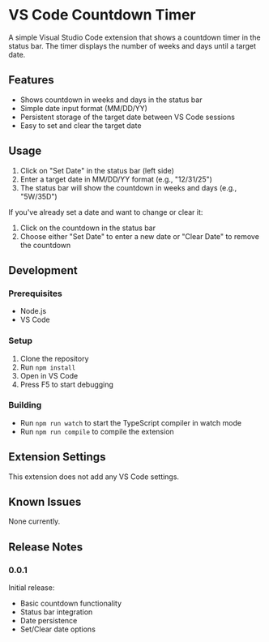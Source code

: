 # VS Code Countdown Timer

A simple Visual Studio Code extension that shows a countdown timer in the status bar. The timer displays the number of weeks and days until a target date.

## Features

- Shows countdown in weeks and days in the status bar
- Simple date input format (MM/DD/YY)
- Persistent storage of the target date between VS Code sessions
- Easy to set and clear the target date

## Usage

1. Click on "Set Date" in the status bar (left side)
2. Enter a target date in MM/DD/YY format (e.g., "12/31/25")
3. The status bar will show the countdown in weeks and days (e.g., "5W/35D")

If you've already set a date and want to change or clear it:
1. Click on the countdown in the status bar
2. Choose either "Set Date" to enter a new date or "Clear Date" to remove the countdown

## Development

### Prerequisites
- Node.js
- VS Code

### Setup
1. Clone the repository
2. Run `npm install`
3. Open in VS Code
4. Press F5 to start debugging

### Building
- Run `npm run watch` to start the TypeScript compiler in watch mode
- Run `npm run compile` to compile the extension

## Extension Settings

This extension does not add any VS Code settings.

## Known Issues

None currently.

## Release Notes

### 0.0.1

Initial release:
- Basic countdown functionality
- Status bar integration
- Date persistence
- Set/Clear date options

